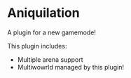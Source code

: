 Aniquilation
============

A plugin for a new gamemode!

This plugin includes:

- Multiple arena support
- Multiwowrld managed by this plugin!
